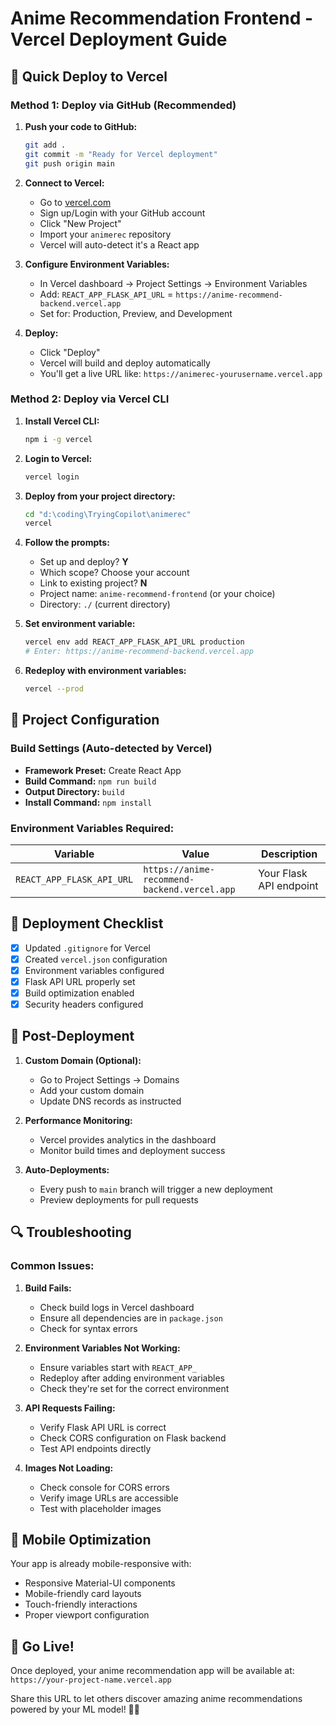 # Anime Recommendation Frontend - Vercel Deployment Guide

## 🚀 Quick Deploy to Vercel

### Method 1: Deploy via GitHub (Recommended)

1. **Push your code to GitHub:**
   ```bash
   git add .
   git commit -m "Ready for Vercel deployment"
   git push origin main
   ```

2. **Connect to Vercel:**
   - Go to [vercel.com](https://vercel.com)
   - Sign up/Login with your GitHub account
   - Click "New Project"
   - Import your `animerec` repository
   - Vercel will auto-detect it's a React app

3. **Configure Environment Variables:**
   - In Vercel dashboard → Project Settings → Environment Variables
   - Add: `REACT_APP_FLASK_API_URL` = `https://anime-recommend-backend.vercel.app`
   - Set for: Production, Preview, and Development

4. **Deploy:**
   - Click "Deploy"
   - Vercel will build and deploy automatically
   - You'll get a live URL like: `https://animerec-yourusername.vercel.app`

### Method 2: Deploy via Vercel CLI

1. **Install Vercel CLI:**
   ```bash
   npm i -g vercel
   ```

2. **Login to Vercel:**
   ```bash
   vercel login
   ```

3. **Deploy from your project directory:**
   ```bash
   cd "d:\coding\TryingCopilot\animerec"
   vercel
   ```

4. **Follow the prompts:**
   - Set up and deploy? **Y**
   - Which scope? Choose your account
   - Link to existing project? **N**
   - Project name: `anime-recommend-frontend` (or your choice)
   - Directory: `./` (current directory)

5. **Set environment variable:**
   ```bash
   vercel env add REACT_APP_FLASK_API_URL production
   # Enter: https://anime-recommend-backend.vercel.app
   ```

6. **Redeploy with environment variables:**
   ```bash
   vercel --prod
   ```

## 🔧 Project Configuration

### Build Settings (Auto-detected by Vercel)
- **Framework Preset:** Create React App
- **Build Command:** `npm run build`
- **Output Directory:** `build`
- **Install Command:** `npm install`

### Environment Variables Required:
| Variable | Value | Description |
|----------|--------|-------------|
| `REACT_APP_FLASK_API_URL` | `https://anime-recommend-backend.vercel.app` | Your Flask API endpoint |

## 📝 Deployment Checklist

- [x] Updated `.gitignore` for Vercel
- [x] Created `vercel.json` configuration
- [x] Environment variables configured
- [x] Flask API URL properly set
- [x] Build optimization enabled
- [x] Security headers configured

## 🎯 Post-Deployment

1. **Custom Domain (Optional):**
   - Go to Project Settings → Domains
   - Add your custom domain
   - Update DNS records as instructed

2. **Performance Monitoring:**
   - Vercel provides analytics in the dashboard
   - Monitor build times and deployment success

3. **Auto-Deployments:**
   - Every push to `main` branch will trigger a new deployment
   - Preview deployments for pull requests

## 🔍 Troubleshooting

### Common Issues:

1. **Build Fails:**
   - Check build logs in Vercel dashboard
   - Ensure all dependencies are in `package.json`
   - Check for syntax errors

2. **Environment Variables Not Working:**
   - Ensure variables start with `REACT_APP_`
   - Redeploy after adding environment variables
   - Check they're set for the correct environment

3. **API Requests Failing:**
   - Verify Flask API URL is correct
   - Check CORS configuration on Flask backend
   - Test API endpoints directly

4. **Images Not Loading:**
   - Check console for CORS errors
   - Verify image URLs are accessible
   - Test with placeholder images

## 📱 Mobile Optimization

Your app is already mobile-responsive with:
- Responsive Material-UI components
- Mobile-friendly card layouts
- Touch-friendly interactions
- Proper viewport configuration

## 🚦 Go Live!

Once deployed, your anime recommendation app will be available at:
`https://your-project-name.vercel.app`

Share this URL to let others discover amazing anime recommendations powered by your ML model! 🎌✨